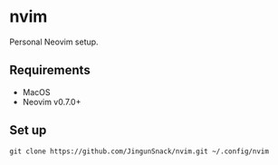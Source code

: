 # nvim

Personal Neovim setup.

## Requirements

- MacOS 
- Neovim v0.7.0+

## Set up

```
git clone https://github.com/JingunSnack/nvim.git ~/.config/nvim
```

